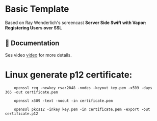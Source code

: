 # Basic Template

Based on Ray Wenderlich's screencast **Server Side Swift with Vapor: Registering Users over SSL**

## 📖 Documentation

Ses video [video](https://videos.raywenderlich.com/screencasts/624-server-side-swift-with-vapor-registering-users-over-ssl) for more details.

# Linux generate p12 certificate:

```/bin/sh
    openssl req -newkey rsa:2048 -nodes -keyout key.pem -x509 -days 365 -out certificate.pem
```

```/bin/sh
    openssl x509 -text -noout -in certificate.pem
```

```/bin/sh
    openssl pkcs12 -inkey key.pem -in certificate.pem -export -out certificate.p12
```

